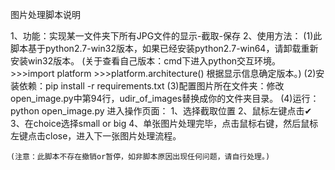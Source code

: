 图片处理脚本说明


1、功能：实现某一文件夹下所有JPG文件的显示-截取-保存
2、使用方法：
    (1)此脚本基于python2.7-win32版本，如果已经安装python2.7-win64，请卸载重新安装win32版本。
        (关于查看自己版本：cmd下进入python交互环境。
        >>>import platform
        >>>platform.architecture()
        根据显示信息确定版本。)
    (2)安装依赖：pip install -r requirements.txt
    (3)配置图片所在文件夹：修改open_image.py中第94行，udir_of_images替换成你的文件夹目录。
    (4)运行：python open_image.py
       进入操作页面：
       1、选择截取位置
       2、鼠标左键点击✔
       3、在choice选择small or big
       4、单张图片处理完毕，点击鼠标右键，然后鼠标左键点击close，进入下一张图片处理流程。

    (注意：此脚本不存在撤销or暂停，如非脚本原因出现任何问题，请自行处理。)